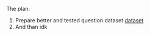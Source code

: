 The plan: 
1. Prepare better and tested question dataset
    [dataset](Baza_pytań.md)
2. And than idk 


